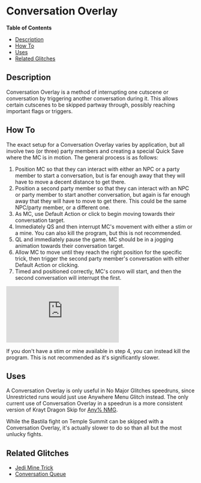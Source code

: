 # Conversation Overlay

**Table of Contents**
- [Description](#description)
- [How To](#how-to)
- [Uses](#uses)
- [Related Glitches](#related-glitches)

## Description

Conversation Overlay is a method of interrupting one cutscene or conversation by triggering another conversation during it.  This allows certain cutscenes to be skipped partway through, possibly reaching important flags or triggers.

## How To

The exact setup for a Conversation Overlay varies by application, but all involve two (or three) party members and creating a special Quick Save where the MC is in motion.  The general process is as follows:

1. Position MC so that they can interact with either an NPC or a party member to start a conversation, but is far enough away that they will have to move a decent distance to get there.
2. Position a second party member so that they can interact with an NPC or party member to start another conversation, but again is far enough away that they will have to move to get there.  This could be the same NPC/party member, or a different one.
3. As MC, use Default Action or click to begin moving towards their conversation target.
4. Immediately QS and then interrupt MC's movement with either a stim or a mine.  You can also kill the program, but this is not recommended.
5. QL and immediately pause the game.  MC should be in a jogging animation towards their conversation target.
6. Allow MC to move until they reach the right position for the specific trick, then trigger the second party member's conversation with either Default Action or clicking.
7. Timed and positioned correctly, MC's convo will start, and then the second conversation will interrupt the first.

<div class="video-container">
    <iframe title="YouTube video player" src="https://www.youtube.com/embed/PlbEZ4_Rztc" frameborder="0"></iframe>
</div>

If you don't have a stim or mine available in step 4, you can instead kill the program.  This is not recommended as it's significantly slower.

## Uses

A Conversation Overlay is only useful in No Major Glitches speedruns, since Unrestricted runs would just use Anywhere Menu Glitch instead.  The only current use of Conversation Overlay in a speedrun is a more consistent version of Krayt Dragon Skip for [Any% NMG](./Route%20Guides/Any%25%20NMG).

While the Bastila fight on Temple Summit can be skipped with a Conversation Overlay, it's actually slower to do so than all but the most unlucky fights.

## Related Glitches

- [Jedi Mine Trick](<Jedi Mine Trick>)
- [Conversation Queue](<Conversation Queue>)
